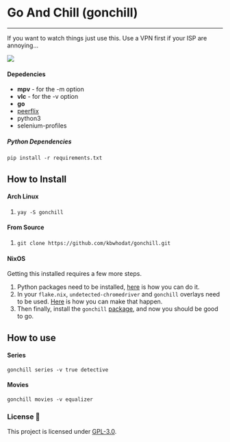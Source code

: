 
# Go And Chill (gonchill)
_________________________________________________________


If you want to watch things just use this. Use a VPN first if your ISP are annoying...

![](images/output.gif)

#### Depedencies
- **mpv** - for the -m option
- **vlc** - for the -v option
- **go**
- [peerflix](https://github.com/mafintosh/peerflix)
- python3
- selenium-profiles

##### Python Dependencies
```python3
pip install -r requirements.txt
```

## How to Install
#### Arch Linux
1. ```yay -S gonchill```

#### From Source
1. ```git clone https://github.com/kbwhodat/gonchill.git```

#### NixOS
Getting this installed requires a few more steps.
1. Python packages need to be installed, [here](https://github.com/kbwhodat/configs/blob/main/nix-config/common/packages/packages.nix#L55-L82) is how you can do it.
2. In your `flake.nix`, `undetected-chromedriver` and `gonchill` overlays need to be used. [Here](https://github.com/kbwhodat/configs/blob/main/nix-config/flake.nix#L23-L36) is how you can make that happen.
3. Then finally, install the `gonchill` [package](https://github.com/kbwhodat/configs/blob/main/nix-config/common/packages/packages.nix#L6), and now you should be good to go.


## How to use
#### Series
```gonchill series -v true detective```

#### Movies
```gonchill movies -v equalizer```

### License 📜
This project is licensed under [GPL-3.0](https://raw.githubusercontent.com/Illumina/licenses/master/gpl-3.0.txt).
